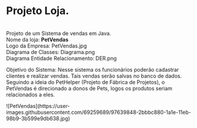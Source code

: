 <h1>Projeto Loja.</h1><br>
Projeto de um Sistema de vendas em Java.<br>
Nome da loja: <b>PetVendas</b><br>
Logo da Empresa: PetVendas.jpg<br>
Diagrama de Classes: Diagrama.png<br>
Diagrama Entidade Relacionamento: DER.png<br>
<p>Objetivo do Sistema: Nesse sistema os funcionários poderão cadastrar clientes e realizar vendas. Tais vendas serão salvas no banco de dados. Seguindo a ideia do PetHelper (Projeto de Fábrica de Projetos), o PetVendas é direcionado a donos de Pets, logos os produtos seriam relacionados a eles.</p>
![PetVendas](https://user-images.githubusercontent.com/69259689/97639848-2bbbc880-1a1e-11eb-98b9-3b599e9db638.jpg)
